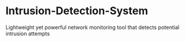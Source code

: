 # Intrusion-Detection-System
Lightweight yet powerful network monitoring tool that detects potential intrusion attempts
